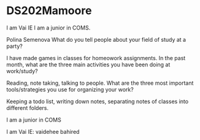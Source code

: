 # DS202Mamoore
I am Vai IE
I am a junior in COMS.


Polina Semenova
What do you tell people about your field of study at a party?

I have made games in classes for homeowork assignments.
In the past month, what are the three main activities you have been doing at work/study?

Reading, note taking, talking to people.
What are the three most important tools/strategies you use for organizing your work?

Keeping a todo list, writing down notes, separating notes of classes into different folders.

I am a junior in COMS

I am Vai IE: vaidehee bahired